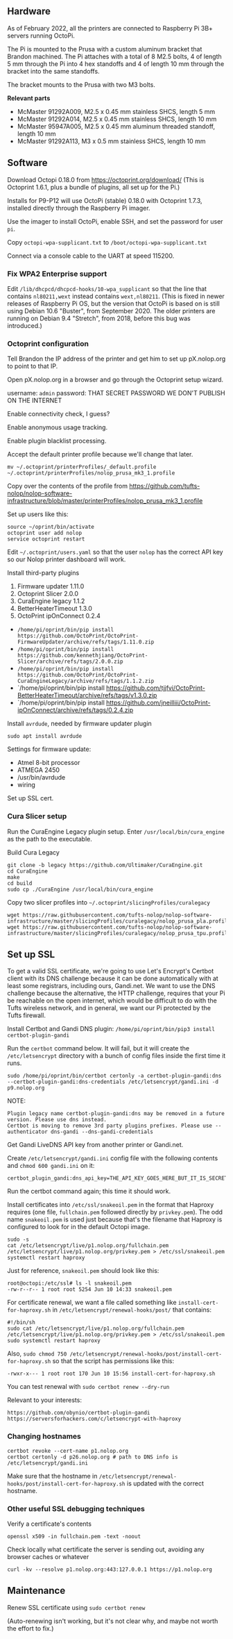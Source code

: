 ## Hardware ##

As of February 2022, all the printers are connected to Raspberry Pi 3B+ servers running OctoPi.

The Pi is mounted to the Prusa with a custom aluminum bracket that Brandon machined. The Pi attaches with a total of 8 M2.5 bolts, 4 of length 5 mm through the Pi into 4 hex standoffs and 4 of length 10 mm through the bracket into the same standoffs.

The bracket mounts to the Prusa with two M3 bolts.

**Relevant parts**

* McMaster 91292A009, M2.5 x 0.45 mm stainless SHCS, length 5 mm
* McMaster 91292A014, M2.5 x 0.45 mm stainless SHCS, length 10 mm
* McMaster 95947A005, M2.5 x 0.45 mm aluminum threaded standoff, length 10 mm
* McMaster 91292A113, M3 x 0.5 mm stainless SHCS, length 10 mm

## Software ##

Download Octopi 0.18.0 from https://octoprint.org/download/ (This is Octoprint 1.6.1, plus a bundle of plugins, all set up for the Pi.)

Installs for P9-P12 will use OctoPi (stable) 0.18.0 with Octoprint 1.7.3, installed directly through the Raspberry Pi imager.

Use the imager to install OctoPi, enable SSH, and set the password for user `pi`.

Copy `octopi-wpa-supplicant.txt` to `/boot/octopi-wpa-supplicant.txt`

Connect via a console cable to the UART at speed 115200.

### Fix WPA2 Enterprise support ###

Edit `/lib/dhcpcd/dhcpcd-hooks/10-wpa_supplicant` so that the line that contains `nl80211,wext` instead contains `wext,nl80211`. (This is fixed in newer releases of Raspberry Pi OS, but the version that OctoPi is based on is still using Debian 10.6 "Buster", from September 2020. The older printers are running on Debian 9.4 "Stretch", from 2018, before this bug was introduced.)

### Octoprint configuration

Tell Brandon the IP address of the printer and get him to set up pX.nolop.org to point to that IP.

Open pX.nolop.org in a browser and go through the Octoprint setup wizard.

username: `admin`
password: THAT SECRET PASSWORD WE DON'T PUBLISH ON THE INTERNET

Enable connectivity check, I guess?

Enable anonymous usage tracking.

Enable plugin blacklist processing.

Accept the default printer profile because we'll change that later.

`mv ~/.octoprint/printerProfiles/_default.profile ~/.octoprint/printerProfiles/nolop_prusa_mk3_1.profile`

Copy over the contents of the profile from https://github.com/tufts-nolop/nolop-software-infrastructure/blob/master/printerProfiles/nolop_prusa_mk3_1.profile

Set up users like this:

```
source ~/oprint/bin/activate
octoprint user add nolop
service octoprint restart
```

Edit `~/.octoprint/users.yaml` so that the user `nolop` has the correct API key so our Nolop printer dashboard will work.

Install third-party plugins

1. Firmware updater 1.11.0
2. Octoprint Slicer 2.0.0
3. CuraEngine legacy 1.1.2
4. BetterHeaterTimeout 1.3.0
5. OctoPrint ipOnConnect 0.2.4

* `/home/pi/oprint/bin/pip install https://github.com/OctoPrint/OctoPrint-FirmwareUpdater/archive/refs/tags/1.11.0.zip`
* `/home/pi/oprint/bin/pip install https://github.com/kennethjiang/OctoPrint-Slicer/archive/refs/tags/2.0.0.zip`
* `/home/pi/oprint/bin/pip install https://github.com/OctoPrint/OctoPrint-CuraEngineLegacy/archive/refs/tags/1.1.2.zip`
* `/home/pi/oprint/bin/pip install https://github.com/tjjfvi/OctoPrint-BetterHeaterTimeout/archive/refs/tags/v1.3.0.zip
* `/home/pi/oprint/bin/pip install https://github.com/jneilliii/OctoPrint-ipOnConnect/archive/refs/tags/0.2.4.zip

Install `avrdude`, needed by firmware updater plugin

`sudo apt install avrdude`

Settings for firmware update:

* Atmel 8-bit processor
* ATMEGA 2450
* /usr/bin/avrdude
* wiring

Set up SSL cert.

### Cura Slicer setup

Run the CuraEngine Legacy plugin setup. Enter `/usr/local/bin/cura_engine` as the path to the executable.

Build Cura Legacy

```
git clone -b legacy https://github.com/Ultimaker/CuraEngine.git
cd CuraEngine
make
cd build
sudo cp ./CuraEngine /usr/local/bin/cura_engine
```

Copy two slicer profiles into `~/.octoprint/slicingProfiles/curalegacy` 

```
wget https://raw.githubusercontent.com/tufts-nolop/nolop-software-infrastructure/master/slicingProfiles/curalegacy/nolop_prusa_pla.profile
wget https://raw.githubusercontent.com/tufts-nolop/nolop-software-infrastructure/master/slicingProfiles/curalegacy/nolop_prusa_tpu.profile
```
## Set up SSL ##

To get a valid SSL certificate, we're going to use Let's Encrypt's Certbot client with its DNS challenge because it can be done automatically with at least some registrars, including ours, Gandi.net. We want to use the DNS challenge because the alternative, the HTTP challenge, requires that your Pi be reachable on the open internet, which would be difficult to do with the Tufts wireless network, and in general, we want our Pi protected by the Tufts firewall.

Install Certbot and Gandi DNS plugin: `/home/pi/oprint/bin/pip3 install certbot-plugin-gandi`

Run the `certbot` command below. It will fail, but it will create the `/etc/letsencrypt` directory with a bunch of config files inside the first time it runs.

`sudo /home/pi/oprint/bin/certbot certonly -a certbot-plugin-gandi:dns --certbot-plugin-gandi:dns-credentials /etc/letsencrypt/gandi.ini -d p9.nolop.org`

NOTE:

```
Plugin legacy name certbot-plugin-gandi:dns may be removed in a future version. Please use dns instead.
Certbot is moving to remove 3rd party plugins prefixes. Please use --authenticator dns-gandi --dns-gandi-credentials
```

Get Gandi LiveDNS API key from another printer or Gandi.net.

Create `/etc/letsencrypt/gandi.ini` config file with the following contents and `chmod 600 gandi.ini` on it:

    certbot_plugin_gandi:dns_api_key=THE_API_KEY_GOES_HERE_BUT_IT_IS_SECRET

Run the certbot command again; this time it should work.

Install certificates into `/etc/ssl/snakeoil.pem` in the format that Haproxy requires (one file, `fullchain.pem` followed directly by `privkey.pem`). The odd name `snakeoil.pem` is used just because that's the filename that Haproxy is configured to look for in the default Octopi image.

    sudo -s
    cat /etc/letsencrypt/live/p1.nolop.org/fullchain.pem /etc/letsencrypt/live/p1.nolop.org/privkey.pem > /etc/ssl/snakeoil.pem
    systemctl restart haproxy

Just for reference, `snakeoil.pem` should look like this:

    root@octopi:/etc/ssl# ls -l snakeoil.pem
    -rw-r--r-- 1 root root 5254 Jun 10 14:33 snakeoil.pem

For certificate renewal, we want a file called something like `install-cert-for-haproxy.sh` in `/etc/letsencrypt/renewal-hooks/post/` that contains:

    #!/bin/sh
    sudo cat /etc/letsencrypt/live/p1.nolop.org/fullchain.pem /etc/letsencrypt/live/p1.nolop.org/privkey.pem > /etc/ssl/snakeoil.pem
    sudo systemctl restart haproxy

Also, `sudo chmod 750 /etc/letsencrypt/renewal-hooks/post/install-cert-for-haproxy.sh` so that the script has permissions like this:

    -rwxr-x--- 1 root root 170 Jun 10 15:56 install-cert-for-haproxy.sh

You can test renewal with `sudo certbot renew --dry-run`

Relevant to your interests:

    https://github.com/obynio/certbot-plugin-gandi
    https://serversforhackers.com/c/letsencrypt-with-haproxy

### Changing hostnames ###

    certbot revoke --cert-name p1.nolop.org
    certbot certonly -d p26.nolop.org # path to DNS info is /etc/letsencrypt/gandi.ini
    
Make sure that the hostname in `/etc/letsencrypt/renewal-hooks/post/install-cert-for-haproxy.sh` is updated with the correct hostname.

### Other useful SSL debugging techniques ###

Verify a certificate's contents

    openssl x509 -in fullchain.pem -text -noout

Check locally what certificate the server is sending out, avoiding any browser caches or whatever

    curl -kv --resolve p1.nolop.org:443:127.0.0.1 https://p1.nolop.org

## Maintenance ##

Renew SSL certificate using `sudo certbot renew`

(Auto-renewing isn't working, but it's not clear why, and maybe not worth the effort to fix.)

